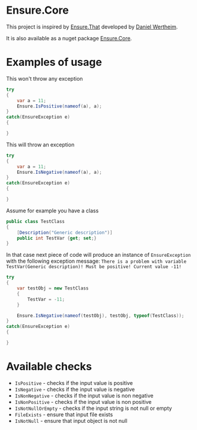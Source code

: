 # Ensure.Core

This project is inspired by [Ensure.That](https://github.com/danielwertheim/Ensure.That) developed by [Daniel Wertheim](https://github.com/danielwertheim).

It is also available as a nuget package [Ensure.Core](https://www.nuget.org/packages/Ensure.Core/).
# Examples of usage

This won't throw any exception
```csharp
try
{
    var a = 11;
    Ensure.IsPositive(nameof(a), a);
}
catch(EnsureException e)
{

}
```

This will throw an exception
```csharp
try
{
    var a = 11;
    Ensure.IsNegative(nameof(a), a);
}
catch(EnsureException e)
{

}
```

Assume for example you have a class
```csharp
public class TestClass
{
    [Description("Generic description")]
    public int TestVar {get; set;}
}
```

In that case next piece of code will produce an instance of `EnsureException` with the following exception message: `There is a problem with variable TestVar(Generic description)! Must be positive! Current value -11!`
```csharp
try
{
    var testObj = new TestClass
    {
        TestVar = -11;
    }

    Ensure.IsNegative(nameof(testObj), testObj, typeof(TestClass));
}
catch(EnsureException e)
{

}
```

# Available checks

* `IsPositive` - checks if the input value is positive
* `IsNegative` - checks if the input value is negative
* `IsNonNegative` - checks if the input value is non negative
* `IsNonPositive` - checks if the input value is non positive
* `IsNotNullOrEmpty` - checks if the input string is not null or empty
* `FileExists` - ensure that input file exists
* `IsNotNull` - ensure that input object is not null
